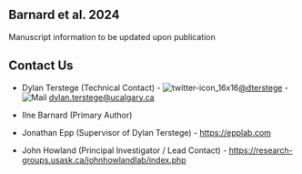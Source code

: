 ## Barnard et al. 2024

Manuscript information to be updated upon publication


## Contact Us

- Dylan Terstege (Technical Contact) - ![twitter-icon_16x16](https://user-images.githubusercontent.com/44174532/113163958-e3d3e400-91fd-11eb-8d79-17906d8d3f25.png)[@dterstege](https://twitter.com/dterstege) - ![Mail](https://user-images.githubusercontent.com/44174532/113164412-50e77980-91fe-11eb-9282-dd83852578ce.png)
<dylan.terstege@ucalgary.ca>

- Ilne Barnard (Primary Author)

- Jonathan Epp (Supervisor of Dylan Terstege) - https://epplab.com

- John Howland (Principal Investigator / Lead Contact) - https://research-groups.usask.ca/johnhowlandlab/index.php
